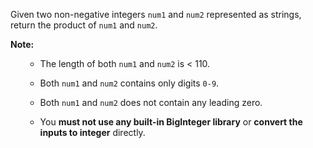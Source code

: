 
Given two non-negative integers `num1` and `num2` represented as strings, return the product of `num1` and `num2`.

**Note:**
<ol>
- The length of both `num1` and `num2` is < 110.
- Both `num1` and `num2` contains only digits `0-9`.
- Both `num1` and `num2` does not contain any leading zero.
- You **must not use any built-in BigInteger library** or **convert the inputs to integer** directly.
</ol>

